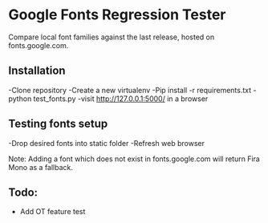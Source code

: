# Google Fonts Regression Tester

Compare local font families against the last release, hosted on fonts.google.com.

## Installation
-Clone repository
-Create a new virtualenv
-Pip install -r requirements.txt
-python test_fonts.py
-visit http://127.0.0.1:5000/ in a browser

## Testing fonts setup
-Drop desired fonts into static folder
-Refresh web browser

Note: Adding a font which does not exist in fonts.google.com will return Fira Mono as a fallback.

## Todo:
- Add OT feature test
